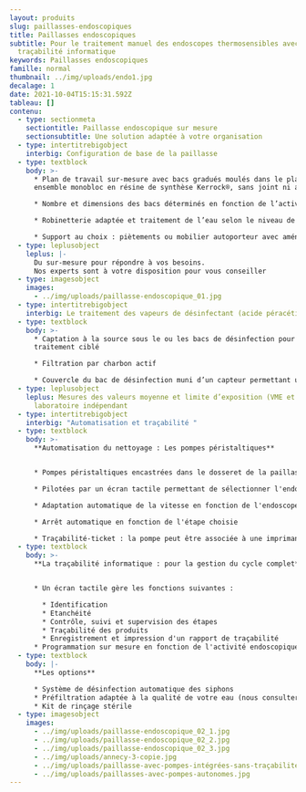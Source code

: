 ```yaml
---
layout: produits
slug: paillasses-endoscopiques
title: Paillasses endoscopiques
subtitle: Pour le traitement manuel des endoscopes thermosensibles avec ou sans
  traçabilité informatique
keywords: Paillasses endoscopiques
famille: normal
thumbnail: ../img/uploads/endo1.jpg
decalage: 1
date: 2021-10-04T15:15:31.592Z
tableau: []
contenu:
  - type: sectionmeta
    sectiontitle: Paillasse endoscopique sur mesure
    sectionsubtitle: Une solution adaptée à votre organisation
  - type: intertitrebigobject
    interbig: Configuration de base de la paillasse
  - type: textblock
    body: >-
      * Plan de travail sur-mesure avec bacs gradués moulés dans le plan :
      ensemble monobloc en résine de synthèse Kerrock®, sans joint ni angle vif

      * Nombre et dimensions des bacs déterminés en fonction de l’activité et de la place disponible

      * Robinetterie adaptée et traitement de l’eau selon le niveau de désinfection requis

      * Support au choix : piètements ou mobilier autoporteur avec aménagements sur-mesure
  - type: leplusobject
    leplus: |-
      Du sur-mesure pour répondre à vos besoins.
      Nos experts sont à votre disposition pour vous conseiller
  - type: imagesobject
    images:
      - ../img/uploads/paillasse-endoscopique_01.jpg
  - type: intertitrebigobject
    interbig: Le traitement des vapeurs de désinfectant (acide péracétique - APA)
  - type: textblock
    body: >-
      * Captation à la source sous le ou les bacs de désinfection pour un
      traitement ciblé

      * Filtration par charbon actif

      * Couvercle du bac de désinfection muni d’un capteur permettant un ajustement automatique de la vitesse d’extraction.
  - type: leplusobject
    leplus: Mesures des valeurs moyenne et limite d’exposition (VME et VLE) par un
      laboratoire indépendant
  - type: intertitrebigobject
    interbig: "Automatisation et traçabilité "
  - type: textblock
    body: >-
      **Automatisation du nettoyage : Les pompes péristaltiques** 


      * Pompes péristaltiques encastrées dans le dosseret de la paillasses ou posées sur des étagères murales

      * Pilotées par un écran tactile permettant de sélectionner l'endoscope et l'étape

      * Adaptation automatique de la vitesse en fonction de l'endoscope sélectionné

      * Arrêt automatique en fonction de l'étape choisie

      * Traçabilité-ticket : la pompe peut être associée à une imprimante-ticket pour la validation de l'étape
  - type: textblock
    body: >-
      **La traçabilité informatique : pour la gestion du cycle complet**


      * Un écran tactile gère les fonctions suivantes :

        * Identification
        * Etanchéité
        * Contrôle, suivi et supervision des étapes
        * Traçabilité des produits
        * Enregistrement et impression d'un rapport de traçabilité
      * Programmation sur mesure en fonction de l'activité endoscopique, de l'organisation du service, de l'existence de LDE, etc...
  - type: textblock
    body: |-
      **Les options**

      * Système de désinfection automatique des siphons
      * Préfiltration adaptée à la qualité de votre eau (nous consulter)
      * Kit de rinçage stérile
  - type: imagesobject
    images:
      - ../img/uploads/paillasse-endoscopique_02_1.jpg
      - ../img/uploads/paillasse-endoscopique_02_2.jpg
      - ../img/uploads/paillasse-endoscopique_02_3.jpg
      - ../img/uploads/annecy-3-copie.jpg
      - ../img/uploads/paillasse-avec-pompes-intégrées-sans-traçabilité.jpg
      - ../img/uploads/paillasses-avec-pompes-autonomes.jpg
---
```

